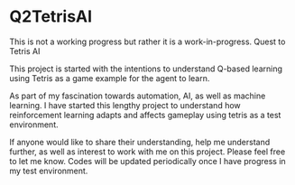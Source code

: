 # Q2TetrisAI
This is not a working progress but rather it is a work-in-progress.
Quest to Tetris AI

This project is started with the intentions to understand Q-based learning using Tetris as a game example for the agent to learn.

As part of my fascination towards automation, AI, as well as machine learning. I have started this lengthy project to understand how reinforcement learning adapts and affects gameplay using tetris as a test environment. 

If anyone would like to share their understanding, help me understand further, as well as interest to work with me on this project. Please feel free to let me know. 
Codes will be updated periodically once I have progress in my test environment. 

